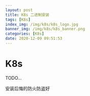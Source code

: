 ```yaml
---
layout: post
title: K8s 二进制安装
tags: [K8s]
index_img: /img/k8s/k8s_logo.jpg
banner_img: /img/k8s/k8s_banner.png
categories: [K8s]
date: 2020-12-09 09:51:53
---
```


# K8s


TODO...


安装后悔的防火防盗好
